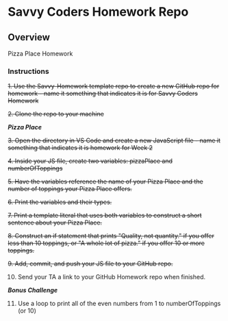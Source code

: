 # Savvy Coders Homework Repo

## Overview
Pizza Place Homework

### Instructions
~~1. Use the Savvy-Homework template repo to create a new GitHub repo for homework - name it something that indicates it is for Savvy Coders Homework~~

~~2. Clone the repo to your machine~~

**_Pizza Place_**

~~3. Open the directory in VS Code and create a new JavaScript file - name it something that indicates it is homework for Week 2~~

~~4. Inside your JS file, create two variables: pizzaPlace and numberOfToppings~~

~~5. Have the variables reference the name of your Pizza Place and the number of toppings your Pizza Place offers.~~

~~6. Print the variables and their types.~~

~~7. Print a template literal that uses both variables to construct a short sentence about your Pizza Place.~~

~~8. Construct an if statement that prints "Quality, not quantity." if you offer less than 10 toppings, or "A whole lot of pizza." if you offer 10 or more toppings.~~

~~9. Add, commit, and push your JS file to your GitHub repo.~~

10. Send your TA a link to your GitHub Homework repo when finished.

**_Bonus Challenge_**

11. Use a loop to print all of the even numbers from 1 to numberOfToppings (or 10)
